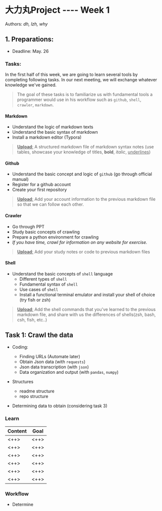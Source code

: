 # 大力丸Project ---- Week 1
Authors: *dh, lzh, why*


## 1. Preparations:
* Deadline: May. 26

### Tasks:
In the first half of this week, we are going to learn several tools by completing following tasks. In our next meeting, we will exchange whatever knowledge we've gained.

> The goal of these tasks is to familiarize us with fundamental tools a programmer would use in his workflow such as `github`, `shell`, `crawler`, `markdown`.

#### Markdown
- Understand the logic of markdown texts
- Understand the basic syntax of markdown
- Install a markdown editor (Typora)

> <u>**Upload**:</u> A structured markdown file of markdown syntax notes (use tables, showcase your knowledge of titles, **bold**, *italic*, <u>underlines</u>)
 


#### Github
- Understand the basic concept and logic of `github` (go through official manual)
- Register for a github account
- Create your first repository

> <u>**Upload**:</u> Add your account information to the previous markdown file so that we can follow each other.



#### Crawler
- Go through PPT
- Study basic concepts of crawling
- Prepare a python environment for crawling
- *If you have time, crawl for information on any website for exercise.*

> <u>**Upload**:</u> Add your study notes or code to previous markdown files
 
 

#### Shell
- Understand the basic concepts of `shell` language
	* Different types of `shell`
	* Fundamental syntax of `shell`
	* Use cases of `shell`
	* Install a functional terminal emulator and install your shell of choice (try fish or zsh)
	 

> <u>**Upload**:</u> Add the shell commands that you've learned to the previous markdown file, and share with us the differences of shells(zsh, bash, csh, fish, etc..)



## Task 1: Crawl the data
- Coding:
	* Finding URLs (Automate later)
	* Obtain Json data (with `requests`)
	* Json data transcription (with `json`)
	* Data organization and output (with `pandas`, `numpy`)



- Structures
	* readme structure
	* repo structure



- Determining data to obtain (considering task 3)



### Learn
|Content|Goal|
|----|----|
|<++>|<++>|
|<++>|<++>|
|<++>|<++>|
|<++>|<++>|
|<++>|<++>|
|<++>|<++>|

### Workflow
- Determine 
